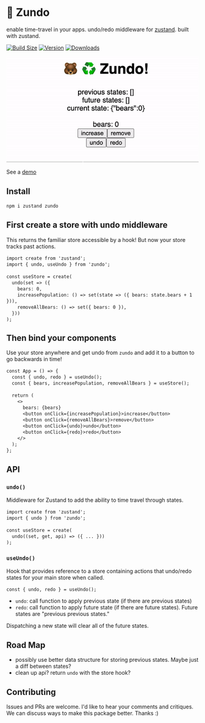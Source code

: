 # 🍜 Zundo

enable time-travel in your apps. undo/redo middleware for [zustand](https://github.com/pmndrs/zustand). built with zustand.

[![Build Size](https://img.shields.io/bundlephobia/min/zundo?label=bundle%20size&style=flat&colorA=000000&colorB=000000)](https://bundlephobia.com/result?p=zundo)
[![Version](https://img.shields.io/npm/v/zundo?style=flat&colorA=000000&colorB=000000)](https://www.npmjs.com/package/zundo)
[![Downloads](https://img.shields.io/npm/dt/zundo?style=flat&colorA=000000&colorB=000000)](https://www.npmjs.com/package/zundo)

![zundo demo](./zundo.gif)

See a [demo](https://codesandbox.io/s/currying-flower-2dom9?file=/src/App.tsx)

## Install

```sh
npm i zustand zundo
```

## First create a store with undo middleware

This returns the familiar store accessible by a hook! But now your store tracks past actions.

```tsx
import create from 'zustand';
import { undo, useUndo } from 'zundo';

const useStore = create(
  undo(set => ({
    bears: 0,
    increasePopulation: () => set(state => ({ bears: state.bears + 1 })),
    removeAllBears: () => set({ bears: 0 }),
  }))
);
```

## Then bind your components

Use your store anywhere and get undo from `zundo` and add it to a button to go backwards in time!

```tsx
const App = () => {
  const { undo, redo } = useUndo();
  const { bears, increasePopulation, removeAllBears } = useStore();

  return (
    <>
      bears: {bears}
      <button onClick={increasePopulation}>increase</button>
      <button onClick={removeAllBears}>remove</button>
      <button onClick={undo}>undo</button>
      <button onClick={redo}>redo</button>
    </>
  );
};
```

## API

### `undo()`

Middleware for Zustand to add the ability to time travel through states.

```tsx
import create from 'zustand';
import { undo } from 'zundo';

const useStore = create(
  undo((set, get, api) => ({ ... }))
);
```

### `useUndo()`

Hook that provides reference to a store containing actions that undo/redo states for your main store when called.

```tsx
const { undo, redo } = useUndo();
```

- `undo`: call function to apply previous state (if there are previous states)
- `redo`: call function to apply future state (if there are future states). Future states are "previous previous states."

Dispatching a new state will clear all of the future states.

## Road Map

- possibly use better data structure for storing previous states. Maybe just a diff between states?
- clean up api? return `undo` with the store hook?

## Contributing

Issues and PRs are welcome. I'd like to hear your comments and critiques. We can discuss ways to make this package better. Thanks :)
